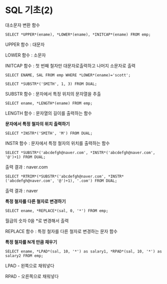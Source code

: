 # SQL 기초(2)

대소문자 변환 함수 

`SELECT *UPPER*(ename), *LOWER*(ename), *INITCAP*(ename) FROM emp;`

UPPER 함수 : 대문자

LOWER 함수 : 소문자 

INITCAP 함수 : 첫 번째 철자만 대문자로출력하고 나머지 소문자로 출력

`SELECT ENAME, SAL FROM emp WHERE *LOWER*(ename)='scott';`

`SELECT *SUBSTR*('SMITH', 1, 3) FROM DUAL;`

SUBSTR 함수 : 문자에서 특정 위치의 문자열을 추출

`SELECT ename, *LENGTH*(ename) FROM emp;`

LENGTH 함수 : 문자열의 길이를 출력하는 함수

**문자에서 특정 철자의 위치 출력하기**

`SELECT *INSTR*('SMITH', 'M') FROM DUAL;`

INSTR 함수 : 문자에서 특정 철자의 위치를 출력하는 함수 

`SELECT *SUBSTR*('abcdefgh@naver.com', *INSTR*('abcdefgh@naver.com', '@')+1) FROM DUAL;`

출력 결과 : naver.com

`SELECT *RTRIM*(*SUBSTR*('abcdefgh@naver.com', *INSTR*('abcdefgh@naver.com', '@')+1), '.com') FROM DUAL;`

출력 결과 : naver

**특정 철자를 다른 철자로 변경하기**

`SELECT ename, *REPLACE*(sal, 0, '*') FROM emp;`

월급의 숫자 0을 *로 변경해서 출력

REPLACE 함수 : 특정 철자를 다른 철자로 변경하는 문자 함수

**특정 철자를 N개 만큼 채우기**

`SELECT ename, *LPAD*(sal, 10, '*') as salary1, *RPAD*(sal, 10, '*') as salary2 FROM emp;`

LPAD - 왼쪽으로 채워넣다

RPAD - 오른쪽으로 채워넣다